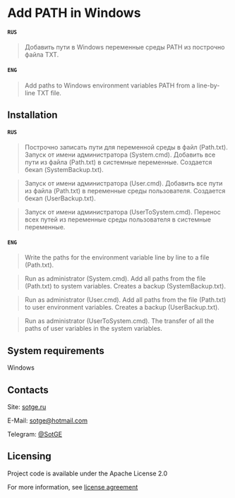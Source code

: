 # Add PATH in Windows

#### `RUS`
> Добавить пути в Windows переменные среды PATH из построчно файла TXT.

#### `ENG`
> Add paths to Windows environment variables PATH from a line-by-line TXT file.

## Installation

#### `RUS`
> Построчно записать пути для переменной среды в файл (Path.txt).
Запуск от имени администратора (System.cmd).
Добавить все пути из файла (Path.txt) в системные переменные.
Создается бекап (SystemBackup.txt).

> Запуск от имени администратора (User.cmd).
> Добавить все пути из файла (Path.txt) в переменные среды пользователя.
> Создается бекап (UserBackup.txt).

> Запуск от имени администратора (UserToSystem.cmd).
> Перенос всех путей из переменные среды пользователя в системные переменные.

#### `ENG`
> Write the paths for the environment variable line by line to a file (Path.txt).

> Run as administrator (System.cmd).
> Add all paths from the file (Path.txt) to system variables.
> Creates a backup (SystemBackup.txt).

> Run as administrator (User.cmd).
> Add all paths from the file (Path.txt) to user environment variables.
> Creates a backup (UserBackup.txt).

> Run as administrator (UserToSystem.cmd).
> The transfer of all the paths of user variables in the system variables.

## System requirements
Windows

## Contacts
Site: [sotge.ru](https://sotge.ru  "SotGE")

E-Mail: <sotge@hotmail.com>

Telegram: [@SotGE](https://t.me/sotge)

## Licensing
Project code is available under the Apache License 2.0

For more information, see [license agreement](LICENSE)
